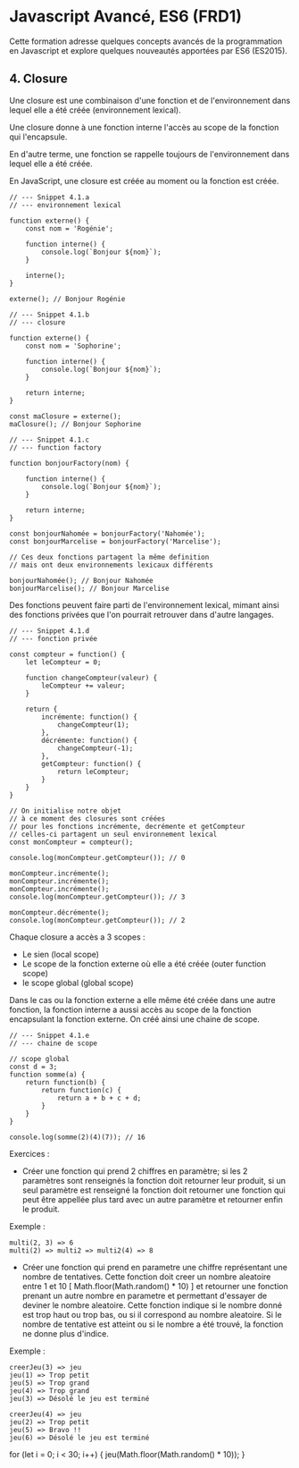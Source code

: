 # Javascript Avancé, ES6 (FRD1)

Cette formation adresse quelques concepts avancés de la programmation en Javascript et explore quelques nouveautés apportées par ES6 (ES2015).

## 4. Closure

Une closure est une combinaison d'une fonction et de l'environnement dans lequel elle a été créée (environnement lexical).

Une closure donne à une fonction interne l'accès au scope de la fonction qui l'encapsule.

En d'autre terme, une fonction se rappelle toujours de l'environnement dans lequel elle a été créée.

En JavaScript, une closure est créée au moment ou la fonction est créée.

```
// --- Snippet 4.1.a
// --- environnement lexical

function externe() {
    const nom = 'Rogénie';

    function interne() {
        console.log(`Bonjour ${nom}`);
    }

    interne();
}

externe(); // Bonjour Rogénie
```

```
// --- Snippet 4.1.b
// --- closure

function externe() {
    const nom = 'Sophorine';

    function interne() {
        console.log(`Bonjour ${nom}`);
    }

    return interne;
}

const maClosure = externe();
maClosure(); // Bonjour Sophorine
```

```
// --- Snippet 4.1.c
// --- function factory

function bonjourFactory(nom) {

    function interne() {
        console.log(`Bonjour ${nom}`);
    }

    return interne;
}

const bonjourNahomée = bonjourFactory('Nahomée');
const bonjourMarcelise = bonjourFactory('Marcelise');

// Ces deux fonctions partagent la même definition
// mais ont deux environnements lexicaux différents

bonjourNahomée(); // Bonjour Nahomée
bonjourMarcelise(); // Bonjour Marcelise
```

Des fonctions peuvent faire parti de l'environnement lexical, mimant ainsi des fonctions privées que l'on pourrait retrouver dans d'autre langages.

```
// --- Snippet 4.1.d
// --- fonction privée

const compteur = function() {
    let leCompteur = 0;

    function changeCompteur(valeur) {
        leCompteur += valeur;
    }

    return {
        incrémente: function() {
            changeCompteur(1);
        },
        décrémente: function() {
            changeCompteur(-1);
        },
        getCompteur: function() {
            return leCompteur;
        }
    }
}

// On initialise notre objet
// à ce moment des closures sont créées
// pour les fonctions incrémente, decrémente et getCompteur
// celles-ci partagent un seul environnement lexical
const monCompteur = compteur();

console.log(monCompteur.getCompteur()); // 0

monCompteur.incrémente();
monCompteur.incrémente();
monCompteur.incrémente();
console.log(monCompteur.getCompteur()); // 3

monCompteur.décrémente();
console.log(monCompteur.getCompteur()); // 2
```

Chaque closure a accès a 3 scopes : 
- Le sien (local scope)
- Le scope de la fonction externe où elle a été créée (outer function scope)
- le scope global (global scope)

Dans le cas ou la fonction externe a elle même été créée dans une autre fonction, la fonction interne a aussi accès au scope de la fonction encapsulant la fonction externe. On créé ainsi une chaine de scope.

```
// --- Snippet 4.1.e
// --- chaine de scope

// scope global
const d = 3;
function somme(a) {
    return function(b) {
        return function(c) {
            return a + b + c + d;
        }
    }
}

console.log(somme(2)(4)(7)); // 16
```

Exercices :

- Créer une fonction qui prend 2 chiffres en paramètre; si les 2 paramètres sont renseignés la fonction doit retourner leur produit, si un seul paramètre est renseigné la fonction doit retourner une fonction qui peut être appellée plus tard avec un autre paramètre et retourner enfin le produit.

Exemple :
```
multi(2, 3) => 6
multi(2) => multi2 => multi2(4) => 8
```

- Créer une fonction qui prend en parametre une chiffre représentant une nombre de tentatives. Cette fonction doit creer un nombre aleatoire entre 1 et 10 [ Math.floor(Math.random() * 10) ] et retourner une fonction prenant un autre nombre en parametre et permettant d'essayer de deviner le nombre aleatoire. Cette fonction indique si le nombre donné est trop haut ou trop bas, ou si il correspond au nombre aleatoire. Si le nombre de tentative est atteint ou si le nombre a été trouvé, la fonction ne donne plus d'indice.

Exemple :
```
creerJeu(3) => jeu
jeu(1) => Trop petit
jeu(5) => Trop grand
jeu(4) => Trop grand
jeu(3) => Désolé le jeu est terminé

creerJeu(4) => jeu
jeu(2) => Trop petit
jeu(5) => Bravo !!
jeu(6) => Désolé le jeu est terminé
```


for (let i = 0; i < 30; i++) {
    jeu(Math.floor(Math.random() * 10));
}